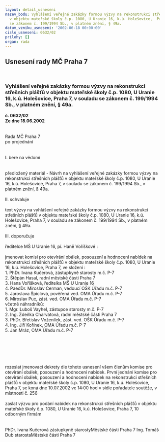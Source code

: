 ```yaml
---
layout: detail_usneseni
nazev_bodu: Vyhlášení veřejné zakázky formou výzvy na rekonstrukci střešních plášťů
  v objektu mateřské školy č.p. 1080, U Uranie 16, k.ú. Holešovice,  Praha 7, v souladu
  se zákonem č. 199/1994 Sb., v platném znění, § 49a.
datum_vzniku_usneseni: '2002-06-18 00:00:00'
cislo_usneseni: 0632/02
prilohy: []
organ: rada
---
```

<div id="ucUsn_pList" class="usn">
	<span><h2>Usnesení rady MČ Praha 7 </h2>
<br></span><div class="standBody">
<span><h3>Vyhlášení veřejné zakázky formou výzvy na rekonstrukci střešních plášťů v objektu mateřské školy č.p. 1080, U Uranie 16, k.ú. Holešovice,  Praha 7, v souladu se zákonem č. 199/1994 Sb., v platném znění, § 49a.</h3></span><div class="center">
		<strong>č. 0632/02</strong><br>
	</div>
<div class="center">
		<strong>Ze dne 18.06.2002</strong><br><br>
	</div>
<br>Rada MČ Praha 7<br>po projednání<br><br><br>I.	bere na vědomí<br><br> <br>předložený materiál - Návrh na vyhlášení veřejné zakázky formou výzvy na rekonstrukci střešních plášťů v objektu mateřské školy č.p. 1080, U Uranie 16, k.ú. Holešovice, Praha 7, v souladu se zákonem č. 199/1994 Sb., v platném znění, § 49a.<br><br>II.	schvaluje <br><br>text výzvy na vyhlášení veřejné zakázky formou výzvy na rekonstrukci střešních plášťů v objektu mateřské školy č.p. 1080, U Uranie 16, k.ú. Holešovice, Praha 7, v souladu se zákonem č. 199/1994 Sb., v platném znění, § 49a.<br><br>III.	doporučuje<br><br>ředitelce MŠ U Uranie 16, pí. Haně Voříškové : <br><br>jmenovat komisi pro otevírání obálek, posouzení a hodnocení nabídek na rekonstrukci střešních plášťů v objektu mateřské školy č.p. 1080, U Uranie 16, k.ú. Holešovice, Praha 7, ve složení :<br>1. PhDr. Ivana Kučerová, zástupkyně starosty m.č. P-7<br>2. Štěpán Hasal, radní městské části Praha 7<br>3. Hana Voříšková, ředitelka MŠ U Uranie 16<br>4. PaedDr. Miroslav Cerman, vedoucí OŠK Úřadu m.č. P-7<br>5. Jaroslava Špiclová, pověřená ved. OMA Úřadu m.č. P-7<br>6. Miroslav Puc, zást. ved. OMA Úřadu m.č. P-7<br>včetně náhradníků:<br>1. Mgr. Luboš Vayhel, zástupce starosty m.č. P-7<br>2. Ing. Zdeňka Charvátová, radní městské části Praha 7<br>3. PhDr. Břetislav Voženílek, zást. ved. OŠK Úřadu m.č. P-7<br>4. Ing. Jiří Kořínek, OMA Úřadu m.č. P-7<br>5. Jan Mráz, OMA Úřadu m.č. P-7<br><br><br><br><br><br><br>rozeslat jmenovací dekrety dle tohoto usnesení všem členům komise pro otevírání obálek, posouzení a hodnocení nabídek. První jednání komise pro otevírání obálek, posouzení a hodnocení nabídek na rekonstrukci střešních plášťů v objektu mateřské školy č.p. 1080, U Uranie 16, k.ú. Holešovice, Praha 7, se koná dne 10.07.2002 ve 14:00 hod v sídle pořadatele soutěže, v místnosti č. 256<br><br>zaslat výzvu pro podání nabídek na rekonstrukci střešních plášťů v objektu mateřské školy č.p. 1080, U Uranie 16, k.ú. Holešovice, Praha 7, 10 odborným firmám<br> <br>	<br>PhDr. Ivana Kučerová zástupkyně starostyMěstské části Praha 7	Ing. Tomáš Dub starostaMěstské části Praha 7<br>	<br><br>
</div>
</div>